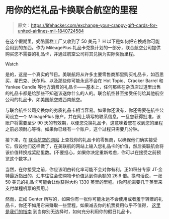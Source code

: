 # 用你的烂礼品卡换联合航空的里程

> 原文：<https://lifehacker.com/exchange-your-crappy-gift-cards-for-united-airlines-mil-1840724584>

在这个假期里，奶酪蛋糕工厂又收到了 50 美元？ H 以下是如何把它换成你可能会用到的东西。作为 MileagePlus 礼品卡兑换计划的一部分，联合航空公司提供购买您不需要的礼品卡，并通过航空公司将其兑换为实际奖励里程。

Watch

是的，这是一个真实的节目。美联航将从许多主要零售商那里购买礼品卡，如百思买、星巴克、沃尔玛、以及那些你可能永远不会在 Hot Topic、Cracker Barrel 和 Yankee Candle 等地方消费的礼品卡——基本上，任何那些在杂货店过道里出售的礼品卡都是给那些不知道该送你什么的人的。联合航空甚至接受任何给其他航空公司的礼品卡，如美国航空或西南航空。

与联合航空公司交换你的劣质礼品卡相当容易。如果你还没有，你还需要在航空公司设立一个 MileagePlus 账户，并在网上填写的联系信息。一旦您获得批准，该账户将需要至少 90 天的有效期，以便您兑换礼品卡，这意味着您在收到您的里程之前必须耐心等待。如果你已经有一个账户，这个过程只需要几分钟。

接下来，在 [联合航空的网站](https://giftcardexchange.mileageplus.com/) 上查找你的礼品卡的零售商，以确保他们确实接受它。假设他们这样做了，在美联航的网站上输入您礼品卡的价值，然后美联航会将该价值转换成奖励里数。(不要担心，如果你决定重新考虑，你可以在接受之前预览这个数字。)

当然，在你接受之前，你应该明白转化率可能不会对你有利。正如积分专家 JT·金特最近指出的，汇率往往会使购物卡价值达到你余额的 26.6 倍。换句话说，一张 50 美元的礼品卡可能会让你获得大约 1330 英里的里程。(你可能需要几千英里来支付单程机票的费用。)

然而，正如 Genter 所写的，如果你有一张你可能永远不会使用或者羞于转赠的礼品卡，你还不如用它来赚取一些里程。如果减去你的机票费用似乎不值得， [这里是我们的指南](https://lifehacker.com/how-to-make-the-most-of-your-holiday-gift-cards-1840662271) 到当你别无选择时，如何充分利用你的假日礼品卡。